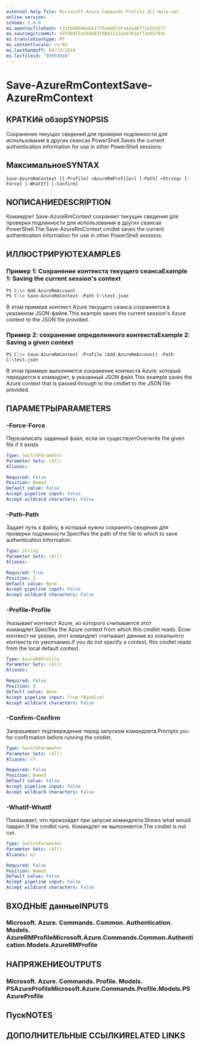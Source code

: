 ```yaml
---
external help file: Microsoft.Azure.Commands.Profile.dll-Help.xml
online version: ''
schema: 2.0.0
ms.openlocfilehash: f3afbd9b96de51f754dd87dfa42ed6f71e5b3577
ms.sourcegitcommit: 43f4bdf2a59dd82fd881512aa9761bf72eb5703c
ms.translationtype: MT
ms.contentlocale: ru-RU
ms.lasthandoff: 04/23/2019
ms.locfileid: "93554916"
---
```

# <span data-ttu-id="7cd21-101">Save-AzureRmContext</span><span class="sxs-lookup"><span data-stu-id="7cd21-101">Save-AzureRmContext</span></span>

## <span data-ttu-id="7cd21-102">КРАТКИй обзор</span><span class="sxs-lookup"><span data-stu-id="7cd21-102">SYNOPSIS</span></span>
<span data-ttu-id="7cd21-103">Сохранение текущих сведений для проверки подлинности для использования в других сеансах PowerShell.</span><span class="sxs-lookup"><span data-stu-id="7cd21-103">Saves the current authentication information for use in other PowerShell sessions.</span></span>

## <span data-ttu-id="7cd21-104">Максимальное</span><span class="sxs-lookup"><span data-stu-id="7cd21-104">SYNTAX</span></span>

```
Save-AzureRmContext [[-Profile] <AzureRmProfile>] [-Path] <String> [-Force] [-WhatIf] [-Confirm]
```

## <span data-ttu-id="7cd21-105">NОПИСАНИЕ</span><span class="sxs-lookup"><span data-stu-id="7cd21-105">DESCRIPTION</span></span>
<span data-ttu-id="7cd21-106">Командлет Save-AzureRmContext сохраняет текущие сведения для проверки подлинности для использования в других сеансах PowerShell.</span><span class="sxs-lookup"><span data-stu-id="7cd21-106">The Save-AzureRmContext cmdlet saves the current authentication information for use in other PowerShell sessions.</span></span>

## <span data-ttu-id="7cd21-107">ИЛЛЮСТРИРУЮТ</span><span class="sxs-lookup"><span data-stu-id="7cd21-107">EXAMPLES</span></span>

### <span data-ttu-id="7cd21-108">Пример 1: Сохранение контекста текущего сеанса</span><span class="sxs-lookup"><span data-stu-id="7cd21-108">Example 1: Saving the current session's context</span></span>
```
PS C:\> Add-AzureRmAccount
PS C:\> Save-AzureRmContext -Path C:\test.json
```

<span data-ttu-id="7cd21-109">В этом примере контекст Azure текущего сеанса сохраняется в указанном JSON-файле.</span><span class="sxs-lookup"><span data-stu-id="7cd21-109">This example saves the current session's Azure context to the JSON file provided.</span></span>

### <span data-ttu-id="7cd21-110">Пример 2: сохранение определенного контекста</span><span class="sxs-lookup"><span data-stu-id="7cd21-110">Example 2: Saving a given context</span></span>
```
PS C:\> Save-AzureRmContext -Profile (Add-AzureRmAccount) -Path C:\test.json
```

<span data-ttu-id="7cd21-111">В этом примере выполняется сохранение контекста Azure, который передается в командлет, в указанный JSON файл.</span><span class="sxs-lookup"><span data-stu-id="7cd21-111">This example saves the Azure context that is passed through to the cmdlet to the JSON file provided.</span></span>

## <span data-ttu-id="7cd21-112">ПАРАМЕТРЫ</span><span class="sxs-lookup"><span data-stu-id="7cd21-112">PARAMETERS</span></span>

### <span data-ttu-id="7cd21-113">-Force</span><span class="sxs-lookup"><span data-stu-id="7cd21-113">-Force</span></span>
<span data-ttu-id="7cd21-114">Перезаписать заданный файл, если он существует</span><span class="sxs-lookup"><span data-stu-id="7cd21-114">Overwrite the given file if it exists</span></span>

```yaml
Type: SwitchParameter
Parameter Sets: (All)
Aliases: 

Required: False
Position: Named
Default value: False
Accept pipeline input: False
Accept wildcard characters: False
```

### <span data-ttu-id="7cd21-115">-Path</span><span class="sxs-lookup"><span data-stu-id="7cd21-115">-Path</span></span>
<span data-ttu-id="7cd21-116">Задает путь к файлу, в который нужно сохранить сведения для проверки подлинности.</span><span class="sxs-lookup"><span data-stu-id="7cd21-116">Specifies the path of the file to which to save authentication information.</span></span>

```yaml
Type: String
Parameter Sets: (All)
Aliases: 

Required: True
Position: 1
Default value: None
Accept pipeline input: False
Accept wildcard characters: False
```

### <span data-ttu-id="7cd21-117">-Profile</span><span class="sxs-lookup"><span data-stu-id="7cd21-117">-Profile</span></span>
<span data-ttu-id="7cd21-118">Указывает контекст Azure, из которого считывается этот командлет.</span><span class="sxs-lookup"><span data-stu-id="7cd21-118">Specifies the Azure context from which this cmdlet reads.</span></span>
<span data-ttu-id="7cd21-119">Если контекст не указан, этот командлет считывает данные из локального контекста по умолчанию.</span><span class="sxs-lookup"><span data-stu-id="7cd21-119">If you do not specify a context, this cmdlet reads from the local default context.</span></span>

```yaml
Type: AzureRmProfile
Parameter Sets: (All)
Aliases: 

Required: False
Position: 0
Default value: None
Accept pipeline input: True (ByValue)
Accept wildcard characters: False
```

### <span data-ttu-id="7cd21-120">-Confirm</span><span class="sxs-lookup"><span data-stu-id="7cd21-120">-Confirm</span></span>
<span data-ttu-id="7cd21-121">Запрашивает подтверждение перед запуском командлета.</span><span class="sxs-lookup"><span data-stu-id="7cd21-121">Prompts you for confirmation before running the cmdlet.</span></span>

```yaml
Type: SwitchParameter
Parameter Sets: (All)
Aliases: cf

Required: False
Position: Named
Default value: False
Accept pipeline input: False
Accept wildcard characters: False
```

### <span data-ttu-id="7cd21-122">-WhatIf</span><span class="sxs-lookup"><span data-stu-id="7cd21-122">-WhatIf</span></span>
<span data-ttu-id="7cd21-123">Показывает, что произойдет при запуске командлета.</span><span class="sxs-lookup"><span data-stu-id="7cd21-123">Shows what would happen if the cmdlet runs.</span></span>
<span data-ttu-id="7cd21-124">Командлет не выполняется.</span><span class="sxs-lookup"><span data-stu-id="7cd21-124">The cmdlet is not run.</span></span>

```yaml
Type: SwitchParameter
Parameter Sets: (All)
Aliases: wi

Required: False
Position: Named
Default value: False
Accept pipeline input: False
Accept wildcard characters: False
```

## <span data-ttu-id="7cd21-125">ВХОДНЫЕ данные</span><span class="sxs-lookup"><span data-stu-id="7cd21-125">INPUTS</span></span>

### <span data-ttu-id="7cd21-126">Microsoft. Azure. Commands. Common. Authentication. Models. AzureRMProfile</span><span class="sxs-lookup"><span data-stu-id="7cd21-126">Microsoft.Azure.Commands.Common.Authentication.Models.AzureRMProfile</span></span>

## <span data-ttu-id="7cd21-127">НАПРЯЖЕНИЕ</span><span class="sxs-lookup"><span data-stu-id="7cd21-127">OUTPUTS</span></span>

### <span data-ttu-id="7cd21-128">Microsoft. Azure. Commands. Profile. Models. PSAzureProfile</span><span class="sxs-lookup"><span data-stu-id="7cd21-128">Microsoft.Azure.Commands.Profile.Models.PSAzureProfile</span></span>

## <span data-ttu-id="7cd21-129">Пуск</span><span class="sxs-lookup"><span data-stu-id="7cd21-129">NOTES</span></span>

## <span data-ttu-id="7cd21-130">ДОПОЛНИТЕЛЬНЫЕ ССЫЛКИ</span><span class="sxs-lookup"><span data-stu-id="7cd21-130">RELATED LINKS</span></span>

